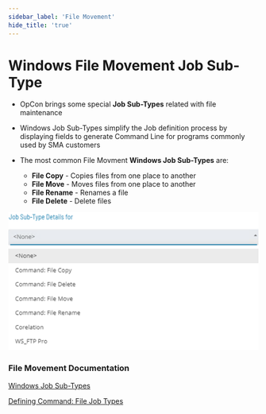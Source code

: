 ```yaml
---
sidebar_label: 'File Movement'
hide_title: 'true'
---
```


# Windows File Movement Job Sub-Type

* OpCon brings some special **Job Sub-Types** related with file maintenance
* Windows Job Sub-Types simplify the Job definition process by displaying fields to generate Command Line for programs commonly used by SMA customers

* The most common File Movment **Windows Job Sub-Types** are:
	* **File Copy** -  Copies files from one place to another
	* **File Move** - Moves files from one place to another
	* **File Rename** - Renames a file
	* **File Delete** - Delete files


![](../static/img/Job_Subtypes_SM-368840dbfc5caf0448bd727505835bcb.png) 


### File Movement Documentation

[Windows Job Sub-Types](https://help.smatechnologies.com/opcon/core/job-types/windows#windows-job-sub-types)

[Defining Command: File Job Types](https://help.smatechnologies.com/opcon/core/Files/UI/Enterprise-Manager/Job-Type-Management/#defining-command-file-copy-job-details)